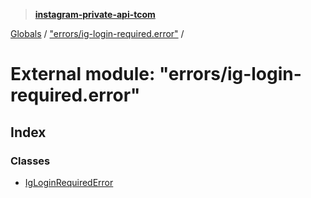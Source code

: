 > **[instagram-private-api-tcom](../README.md)**

[Globals](../README.md) / ["errors/ig-login-required.error"](_errors_ig_login_required_error_.md) /

# External module: "errors/ig-login-required.error"

## Index

### Classes

* [IgLoginRequiredError](../classes/_errors_ig_login_required_error_.igloginrequirederror.md)